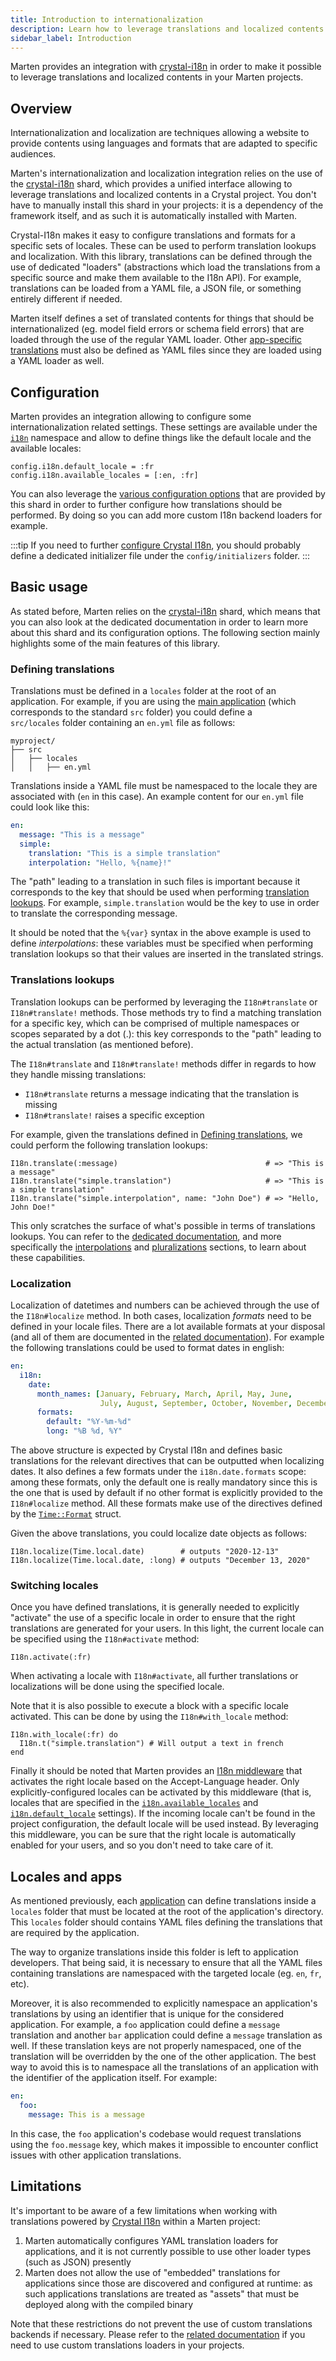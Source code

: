 ```yaml
---
title: Introduction to internationalization
description: Learn how to leverage translations and localized contents in your Marten projects.
sidebar_label: Introduction
---
```


Marten provides an integration with [crystal-i18n](https://crystal-i18n.github.io/) in order to make it possible to leverage translations and localized contents in your Marten projects.

## Overview

Internationalization and localization are techniques allowing a website to provide contents using languages and formats that are adapted to specific audiences.

Marten's internationalization and localization integration relies on the use of the [crystal-i18n](https://crystal-i18n.github.io/) shard, which provides a unified interface allowing to leverage translations and localized contents in a Crystal project. You don't have to manually install this shard in your projects: it is a dependency of the framework itself, and as such it is automatically installed with Marten.

Crystal-I18n makes it easy to configure translations and formats for a specific sets of locales. These can be used to perform translation lookups and localization. With this library, translations can be defined through the use of dedicated "loaders" (abstractions which load the translations from a specific source and make them available to the I18n API). For example, translations can be loaded from a YAML file, a JSON file, or something entirely different if needed.

Marten itself defines a set of translated contents for things that should be internationalized (eg. model field errors or schema field errors) that are loaded through the use of the regular YAML loader. Other [app-specific translations](#locales-and-apps) must also be defined as YAML files since they are loaded using a YAML loader as well.

## Configuration

Marten provides an integration allowing to configure some internationalization related settings. These settings are available under the [`i18n`](../development/reference/settings#i18n-settings) namespace and allow to define things like the default locale and the available locales:

```crystal
config.i18n.default_locale = :fr
config.i18n.available_locales = [:en, :fr]
```

You can also leverage the [various configuration options](https://crystal-i18n.github.io/configuration.html) that are provided by this shard in order to further configure how translations should be performed. By doing so you can add more custom I18n backend loaders for example.

:::tip
If you need to further [configure Crystal I18n](https://crystal-i18n.github.io/configuration.html), you should probably define a dedicated initializer file under the `config/initializers` folder.
:::

## Basic usage

As stated before, Marten relies on the [crystal-i18n](https://crystal-i18n.github.io/) shard, which means that you can also look at the dedicated documentation in order to learn more about this shard and its configuration options. The following section mainly highlights some of the main features of this library.

### Defining translations

Translations must be defined in a `locales` folder at the root of an application. For example, if you are using the [main application](../development/applications#the-main-application) (which corresponds to the standard `src` folder) you could define a `src/locales` folder containing an `en.yml` file as follows:

```
myproject/
├── src
│   ├── locales
│   │   ├── en.yml
```

Translations inside a YAML file must be namespaced to the locale they are associated with (`en` in this case). An example content for our `en.yml` file could look like this:

```yaml title=src/en.yml
en:
  message: "This is a message"
  simple:
    translation: "This is a simple translation"
    interpolation: "Hello, %{name}!"
```

The "path" leading to a translation in such files is important because it corresponds to the key that should be used when performing [translation lookups](#translations-lookups). For example, `simple.translation` would be the key to use in order to translate the corresponding message.

It should be noted that the `%{var}` syntax in the above example is used to define _interpolations_: these variables must be specified when performing translation lookups so that their values are inserted in the translated strings.

### Translations lookups

Translation lookups can be performed by leveraging the `I18n#translate` or `I18n#translate!` methods. Those methods try to find a matching translation for a specific key, which can be comprised of multiple namespaces or scopes separated by a dot (.): this key corresponds to the "path" leading to the actual translation (as mentioned before).

The `I18n#translate` and `I18n#translate!` methods differ in regards to how they handle missing translations:

* `I18n#translate` returns a message indicating that the translation is missing
* `I18n#translate!` raises a specific exception

For example, given the translations defined in [Defining translations](#defining-translations), we could perform the following translation lookups:

```crystal
I18n.translate(:message)                                 # => "This is a message"
I18n.translate("simple.translation")                     # => "This is a simple translation"
I18n.translate("simple.interpolation", name: "John Doe") # => "Hello, John Doe!"
```

This only scratches the surface of what's possible in terms of translations lookups. You can refer to the [dedicated  documentation](https://crystal-i18n.github.io/translation_lookups.html), and more specifically the [interpolations](https://crystal-i18n.github.io/translation_lookups.html#interpolations) and [pluralizations](https://crystal-i18n.github.io/translation_lookups.html#pluralization) sections, to learn about these capabilities.

### Localization

Localization of datetimes and numbers can be achieved through the use of the `I18n#localize` method. In both cases, localization _formats_ need to be defined in your locale files. There are a lot available formats at your disposal (and all of them are documented in the [related documentation](https://crystal-i18n.github.io/localization.html)). For example the following translations could be used to format dates in english:

```yaml
en:
  i18n:
    date:
      month_names: [January, February, March, April, May, June,
                    July, August, September, October, November, December]
      formats:
        default: "%Y-%m-%d"
        long: "%B %d, %Y"
```

The above structure is expected by Crystal I18n and defines basic translations for the relevant directives that can be outputted when localizing dates. It also defines a few formats under the `i18n.date.formats` scope: among these formats, only the default one is really mandatory since this is the one that is used by default if no other format is explicitly provided to the `I18n#localize` method. All these formats make use of the directives defined by the [`Time::Format`](https://crystal-lang.org/api/Time/Format.html) struct.

Given the above translations, you could localize date objects as follows:

```crystal
I18n.localize(Time.local.date)        # outputs "2020-12-13"
I18n.localize(Time.local.date, :long) # outputs "December 13, 2020"
```

### Switching locales

Once you have defined translations, it is generally needed to explicitly "activate" the use of a specific locale in order to ensure that the right translations are generated for your users. In this light, the current locale can be specified using the `I18n#activate` method:

```crystal
I18n.activate(:fr)
```

When activating a locale with `I18n#activate`, all further translations or localizations will be done using the specified locale.

Note that it is also possible to execute a block with a specific locale activated. This can be done by using the `I18n#with_locale` method:

```crystal
I18n.with_locale(:fr) do
  I18n.t("simple.translation") # Will output a text in french
end
```

Finally it should be noted that Marten provides an [I18n middleware](../handlers-and-http/reference/middlewares#i18n-middleware) that activates the right locale based on the Accept-Language header. Only explicitly-configured locales can be activated by this middleware (that is, locales that are specified in the [`i18n.available_locales`](../development/reference/settings#available_locales) and [`i18n.default_locale`](../development/reference/settings#default_locale) settings). If the incoming locale can't be found in the project configuration, the default locale will be used instead. By leveraging this middleware, you can be sure that the right locale is automatically enabled for your users, and so you don't need to take care of it.

## Locales and apps

As mentioned previously, each [application](../development/applications) can define translations inside a `locales` folder that must be located at the root of the application's directory. This `locales` folder should contains YAML files defining the translations that are required by the application.

The way to organize translations inside this folder is left to application developers. That being said, it is necessary to ensure that all the YAML files containing translations are namespaced with the targeted locale (eg. `en`, `fr`, etc). 

Moreover, it is also recommended to explicitly namespace an application's translations by using an identifier that is unique for the considered application. For example, a `foo` application could define a `message` translation and another `bar` application could define a `message` translation as well. If these translation keys are not properly namespaced, one of the translation will be overridden by the one of the other application. The best way to avoid this is to namespace all the translations of an application with the identifier of the application itself. For example:

```yaml
en:
  foo:
    message: This is a message
```

In this case, the `foo` application's codebase would request translations using the `foo.message` key, which makes it impossible to encounter conflict issues with other application translations.

## Limitations

It's important to be aware of a few limitations when working with translations powered by [Crystal I18n](https://crystal-i18n.github.io/) within a Marten project:

1. Marten automatically configures YAML translation loaders for applications, and it is not currently possible to use other loader types (such as JSON) presently
2. Marten does not allow the use of "embedded" translations for applications since those are discovered and configured at runtime: as such applications translations are treated as "assets" that must be deployed along with the compiled binary

Note that these restrictions do not prevent the use of custom translations backends if necessary. Please refer to the [related documentation](https://crystal-i18n.github.io/configuration.html#loaders) if you need to use custom translations loaders in your projects.
